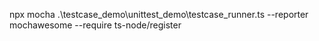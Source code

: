  npx mocha .\testcase_demo\unittest_demo\testcase_runner.ts  --reporter mochawesome --require ts-node/register
